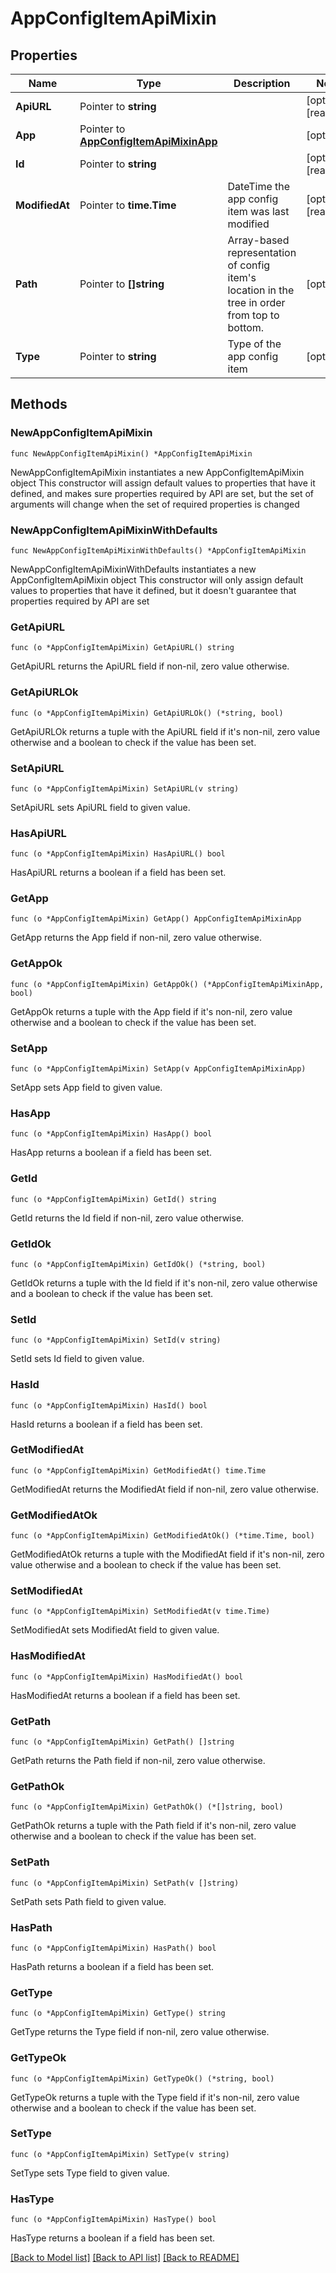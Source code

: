 # AppConfigItemApiMixin

## Properties

Name | Type | Description | Notes
------------ | ------------- | ------------- | -------------
**ApiURL** | Pointer to **string** |  | [optional] [readonly] 
**App** | Pointer to [**AppConfigItemApiMixinApp**](AppConfigItemApiMixinApp.md) |  | [optional] 
**Id** | Pointer to **string** |  | [optional] [readonly] 
**ModifiedAt** | Pointer to **time.Time** | DateTime the app config item was last modified | [optional] [readonly] 
**Path** | Pointer to **[]string** | Array-based representation of config item&#39;s location in the tree in order from top to bottom. | [optional] 
**Type** | Pointer to **string** | Type of the app config item | [optional] 

## Methods

### NewAppConfigItemApiMixin

`func NewAppConfigItemApiMixin() *AppConfigItemApiMixin`

NewAppConfigItemApiMixin instantiates a new AppConfigItemApiMixin object
This constructor will assign default values to properties that have it defined,
and makes sure properties required by API are set, but the set of arguments
will change when the set of required properties is changed

### NewAppConfigItemApiMixinWithDefaults

`func NewAppConfigItemApiMixinWithDefaults() *AppConfigItemApiMixin`

NewAppConfigItemApiMixinWithDefaults instantiates a new AppConfigItemApiMixin object
This constructor will only assign default values to properties that have it defined,
but it doesn't guarantee that properties required by API are set

### GetApiURL

`func (o *AppConfigItemApiMixin) GetApiURL() string`

GetApiURL returns the ApiURL field if non-nil, zero value otherwise.

### GetApiURLOk

`func (o *AppConfigItemApiMixin) GetApiURLOk() (*string, bool)`

GetApiURLOk returns a tuple with the ApiURL field if it's non-nil, zero value otherwise
and a boolean to check if the value has been set.

### SetApiURL

`func (o *AppConfigItemApiMixin) SetApiURL(v string)`

SetApiURL sets ApiURL field to given value.

### HasApiURL

`func (o *AppConfigItemApiMixin) HasApiURL() bool`

HasApiURL returns a boolean if a field has been set.

### GetApp

`func (o *AppConfigItemApiMixin) GetApp() AppConfigItemApiMixinApp`

GetApp returns the App field if non-nil, zero value otherwise.

### GetAppOk

`func (o *AppConfigItemApiMixin) GetAppOk() (*AppConfigItemApiMixinApp, bool)`

GetAppOk returns a tuple with the App field if it's non-nil, zero value otherwise
and a boolean to check if the value has been set.

### SetApp

`func (o *AppConfigItemApiMixin) SetApp(v AppConfigItemApiMixinApp)`

SetApp sets App field to given value.

### HasApp

`func (o *AppConfigItemApiMixin) HasApp() bool`

HasApp returns a boolean if a field has been set.

### GetId

`func (o *AppConfigItemApiMixin) GetId() string`

GetId returns the Id field if non-nil, zero value otherwise.

### GetIdOk

`func (o *AppConfigItemApiMixin) GetIdOk() (*string, bool)`

GetIdOk returns a tuple with the Id field if it's non-nil, zero value otherwise
and a boolean to check if the value has been set.

### SetId

`func (o *AppConfigItemApiMixin) SetId(v string)`

SetId sets Id field to given value.

### HasId

`func (o *AppConfigItemApiMixin) HasId() bool`

HasId returns a boolean if a field has been set.

### GetModifiedAt

`func (o *AppConfigItemApiMixin) GetModifiedAt() time.Time`

GetModifiedAt returns the ModifiedAt field if non-nil, zero value otherwise.

### GetModifiedAtOk

`func (o *AppConfigItemApiMixin) GetModifiedAtOk() (*time.Time, bool)`

GetModifiedAtOk returns a tuple with the ModifiedAt field if it's non-nil, zero value otherwise
and a boolean to check if the value has been set.

### SetModifiedAt

`func (o *AppConfigItemApiMixin) SetModifiedAt(v time.Time)`

SetModifiedAt sets ModifiedAt field to given value.

### HasModifiedAt

`func (o *AppConfigItemApiMixin) HasModifiedAt() bool`

HasModifiedAt returns a boolean if a field has been set.

### GetPath

`func (o *AppConfigItemApiMixin) GetPath() []string`

GetPath returns the Path field if non-nil, zero value otherwise.

### GetPathOk

`func (o *AppConfigItemApiMixin) GetPathOk() (*[]string, bool)`

GetPathOk returns a tuple with the Path field if it's non-nil, zero value otherwise
and a boolean to check if the value has been set.

### SetPath

`func (o *AppConfigItemApiMixin) SetPath(v []string)`

SetPath sets Path field to given value.

### HasPath

`func (o *AppConfigItemApiMixin) HasPath() bool`

HasPath returns a boolean if a field has been set.

### GetType

`func (o *AppConfigItemApiMixin) GetType() string`

GetType returns the Type field if non-nil, zero value otherwise.

### GetTypeOk

`func (o *AppConfigItemApiMixin) GetTypeOk() (*string, bool)`

GetTypeOk returns a tuple with the Type field if it's non-nil, zero value otherwise
and a boolean to check if the value has been set.

### SetType

`func (o *AppConfigItemApiMixin) SetType(v string)`

SetType sets Type field to given value.

### HasType

`func (o *AppConfigItemApiMixin) HasType() bool`

HasType returns a boolean if a field has been set.


[[Back to Model list]](../README.md#documentation-for-models) [[Back to API list]](../README.md#documentation-for-api-endpoints) [[Back to README]](../README.md)


